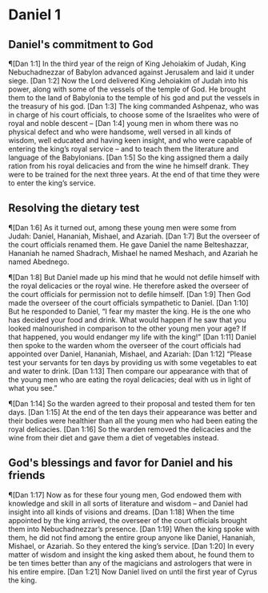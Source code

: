# Daniel 1

## Daniel's commitment to God
¶[Dan 1:1] In the third year of the reign of King Jehoiakim of Judah, King Nebuchadnezzar of Babylon advanced against Jerusalem and laid it under siege.
[Dan 1:2] Now the Lord delivered King Jehoiakim of Judah into his power, along with some of the vessels of the temple of God. He brought them to the land of Babylonia to the temple of his god and put the vessels in the treasury of his god.
[Dan 1:3] The king commanded Ashpenaz, who was in charge of his court officials, to choose some of the Israelites who were of royal and noble descent –
[Dan 1:4] young men in whom there was no physical defect and who were handsome, well versed in all kinds of wisdom, well educated and having keen insight, and who were capable of entering the king’s royal service – and to teach them the literature and language of the Babylonians.
[Dan 1:5] So the king assigned them a daily ration from his royal delicacies and from the wine he himself drank. They were to be trained for the next three years. At the end of that time they were to enter the king’s service.

## Resolving the dietary test
¶[Dan 1:6] As it turned out, among these young men were some from Judah: Daniel, Hananiah, Mishael, and Azariah.
[Dan 1:7] But the overseer of the court officials renamed them. He gave Daniel the name Belteshazzar, Hananiah he named Shadrach, Mishael he named Meshach, and Azariah he named Abednego.

¶[Dan 1:8] But Daniel made up his mind that he would not defile himself with the royal delicacies or the royal wine. He therefore asked the overseer of the court officials for permission not to defile himself.
[Dan 1:9] Then God made the overseer of the court officials sympathetic to Daniel.
[Dan 1:10] But he responded to Daniel, “I fear my master the king. He is the one who has decided your food and drink. What would happen if he saw that you looked malnourished in comparison to the other young men your age? If that happened, you would endanger my life with the king!”
[Dan 1:11] Daniel then spoke to the warden whom the overseer of the court officials had appointed over Daniel, Hananiah, Mishael, and Azariah:
[Dan 1:12] “Please test your servants for ten days by providing us with some vegetables to eat and water to drink.
[Dan 1:13] Then compare our appearance with that of the young men who are eating the royal delicacies; deal with us in light of what you see.”

¶[Dan 1:14] So the warden agreed to their proposal and tested them for ten days.
[Dan 1:15] At the end of the ten days their appearance was better and their bodies were healthier than all the young men who had been eating the royal delicacies.
[Dan 1:16] So the warden removed the delicacies and the wine from their diet and gave them a diet of vegetables instead.

## God's blessings and favor for Daniel and his friends
¶[Dan 1:17] Now as for these four young men, God endowed them with knowledge and skill in all sorts of literature and wisdom – and Daniel had insight into all kinds of visions and dreams.
[Dan 1:18] When the time appointed by the king arrived, the overseer of the court officials brought them into Nebuchadnezzar’s presence.
[Dan 1:19] When the king spoke with them, he did not find among the entire group anyone like Daniel, Hananiah, Mishael, or Azariah. So they entered the king’s service.
[Dan 1:20] In every matter of wisdom and insight the king asked them about, he found them to be ten times better than any of the magicians and astrologers that were in his entire empire.
[Dan 1:21] Now Daniel lived on until the first year of Cyrus the king.

